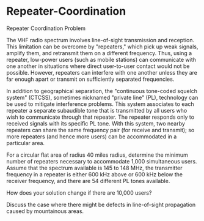 # Repeater-Coordination
Repeater Coordination
Problem	 
 	
The VHF radio spectrum involves line-of-sight transmission and reception. This limitation can be overcome by "repeaters," which pick up weak signals, amplify them, and retransmit them on a different frequency. Thus, using a repeater, low-power users (such as mobile stations) can communicate with one another in situations where direct user-to-user contact would not be possible. However, repeaters can interfere with one another unless they are far enough apart or transmit on sufficiently separated frequencies.

In addition to geographical separation, the "continuous tone-coded squelch system" (CTCSS), sometimes nicknamed "private line" (PL), technology can be used to mitigate interference problems. This system associates to each repeater a separate subaudible tone that is transmitted by all users who wish to communicate through that repeater. The repeater responds only to received signals with its specific PL tone. With this system, two nearby repeaters can share the same frequency pair (for receive and transmit); so more repeaters (and hence more users) can be accommodated in a particular area.

For a circular flat area of radius 40 miles radius, determine the minimum number of repeaters necessary to accommodate 1,000 simultaneous users. Assume that the spectrum available is 145 to 148 MHz, the transmitter frequency in a repeater is either 600 kHz above or 600 kHz below the receiver frequency, and there are 54 different PL tones available.

How does your solution change if there are 10,000 users?

Discuss the case where there might be defects in line-of-sight propagation caused by mountainous areas.
